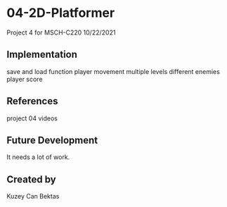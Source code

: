 # 04-2D-Platformer
Project 4 for MSCH-C220
10/22/2021


## Implementation
save and load function
player movement
multiple levels
different enemies
player score



## References
project 04 videos

## Future Development
It needs a lot of work. 

## Created by
Kuzey Can Bektas
